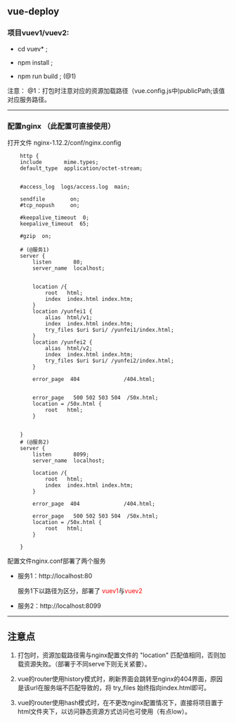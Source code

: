 ## vue-deploy

### 项目vuev1/vuev2:

* cd vuev* ;

* npm install ;

* npm run build ; (@1)

注意：
 @1：打包时注意对应的资源加载路径（vue.config.js中)publicPath;该值对应服务路径。

____
### 配置nginx （此配置可直接使用）

打开文件 nginx-1.12.2/conf/nginx.config

```
    http {
    include       mime.types;
    default_type  application/octet-stream;


    #access_log  logs/access.log  main;

    sendfile        on;
    #tcp_nopush     on;

    #keepalive_timeout  0;
    keepalive_timeout  65;

    #gzip  on;

    # (@服务1)
    server {
        listen       80;
        server_name  localhost;


        location /{
            root   html;
            index  index.html index.htm;
        }
        location /yunfei1 {
            alias  html/v1;
            index  index.html index.htm;
            try_files $uri $uri/ /yunfei1/index.html;
        }
        location /yunfei2 {
            alias  html/v2;
            index  index.html index.htm;
            try_files $uri $uri/ /yunfei2/index.html;
        }

        error_page  404              /404.html;

     
        error_page   500 502 503 504  /50x.html;
        location = /50x.html {
            root   html;
        }


    }
    # (@服务2)
    server {
        listen       8099;
        server_name  localhost;

        location /{
            root   html;
            index  index.html index.htm;
        }
        
        error_page  404              /404.html;
        
        error_page   500 502 503 504  /50x.html;
        location = /50x.html {
            root   html;
        }

    }
```

配置文件nginx.conf部署了两个服务

* 服务1：http://localhost:80

    服务1下以路径为区分，部署了 <font color="red">vuev1</font>与<font color="red">vuev2</font>
* 服务2：http://localhost:8099

___

## 注意点

1. 打包时，资源加载路径需与nginx配置文件的 "location" 匹配值相同，否则加载资源失败。（部署于不同serve下则无关紧要）。

2. vue的router使用history模式时，刷新界面会跳转至nginx的404界面，原因是该url在服务端不匹配导致的，将 try_files 始终指向index.html即可。

3. vue的router使用hash模式时，在不更改nginx配置情况下，直接将项目置于html文件夹下，以访问静态资源方式访问也可使用（有点low）。
